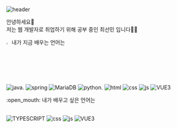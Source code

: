 ![header](https://capsule-render.vercel.app/api?type=Cylinder&color=auto&height=50&section=header&text=Hi%20I'm%20SeonMin&fontSize=20)

안녕하세요:raised_hands: 
<br>저는 웹 개발자로 취업하기 위해 공부 중인 최선민 입니다:clap::fire:

<summary>
  <img src="https://raw.githubusercontent.com/Tarikul-Islam-Anik/Animated-Fluent-Emojis/master/Emojis/Hand%20gestures/Eyes.png" alt="Eyes" width="2%" /> 내가 지금 배우는 언어는 
</summary>
   <br>
  

![java](https://img.shields.io/badge/Java-ED8B00?style=for-the-badge&logo=openjdk&logoColor=white). ![spring](https://img.shields.io/badge/Spring-6DB33F?style=for-the-badge&logo=spring&logoColor=white) ![MariaDB](https://img.shields.io/badge/mysql-%2300f.svg?style=for-the-badge&logo=mysql&logoColor=white)  ![python](https://img.shields.io/badge/Python-14354C?style=for-the-badge&logo=python&logoColor=white). ![html](https://img.shields.io/badge/HTML5-E34F26?style=for-the-badge&logo=html5&logoColor=white) ![css](https://img.shields.io/badge/CSS-239120?&style=for-the-badge&logo=css3&logoColor=white) ![js](https://img.shields.io/badge/JavaScript-F7DF1E?style=for-the-badge&logo=JavaScript&logoColor=white) ![VUE3](https://img.shields.io/badge/Vue.js-35495E?style=for-the-badge&logo=vue.js&logoColor=4FC08D) 





<summary>
 :open_mouth: 내가 배우고 싶은 언어는
</summary>
   <br>
  
 ![TYPESCRIPT](https://img.shields.io/badge/TypeScript-007ACC?style=for-the-badge&logo=typescript&logoColor=white) ![css](https://img.shields.io/badge/React-20232A?style=for-the-badge&logo=react&logoColor=61DAFB) ![js](https://img.shields.io/badge/JavaScript-F7DF1E?style=for-the-badge&logo=JavaScript&logoColor=white) ![VUE3](https://img.shields.io/badge/Vue.js-35495E?style=for-the-badge&logo=vue.js&logoColor=4FC08D) 







<!--
**choeseonmin/choeseonmin** is a ✨ _special_ ✨ repository because its `README.md` (this file) appears on your GitHub profile.

Here are some ideas to get you started:

- 🔭 I’m currently working on ...
- 🌱 I’m currently learning ...
- 👯 I’m looking to collaborate on ...
- 🤔 I’m looking for help with ...
- 💬 Ask me about ...
- 📫 How to reach me: ...
- 😄 Pronouns: ...
- ⚡ Fun fact: ...
-->
